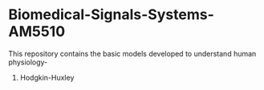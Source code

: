 # Biomedical-Signals-Systems-AM5510
This repository contains the basic models developed to understand human physiology-
1. Hodgkin-Huxley
